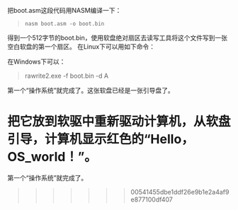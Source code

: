 
把boot.asm这段代码用NASM编译一下：
> ```nasm boot.asm -o boot.bin```

得到一个512字节的boot.bin，使用软盘绝对扇区去读写工具将这个文件写到一张空白软盘的第一个扇区。
在Linux下可以用如下命令：

在Windows下可以：
> rawrite2.exe -f boot.bin -d A

第一个“操作系统”就完成了。这张软盘已经是一张引导盘了。

把它放到软驱中重新驱动计算机，从软盘引导，计算机显示红色的“Hello，OS_world！”。
=======
第一个“操作系统”就完成了。
>>>>>>> 00541455dbe1ddf26e9b1e2a4af9e877100df407

